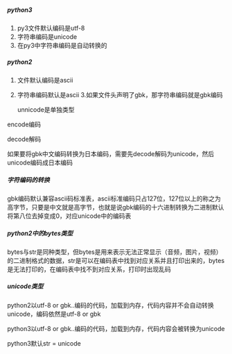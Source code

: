 ##### python3
1. py3文件默认编码是utf-8
2. 字符串编码是unicode
3. 在py3中字符串编码是自动转换的

##### python2
1. 文件默认编码是ascii
2. 字符串编码默认是ascii
3.如果文件头声明了gbk，那字符串编码就是gbk编码

    unnicode是单独类型

encode编码

decode解码


如果要将gbk中文编码转换为日本编码，需要先decode解码为unicode，然后unicode编码成日本编码

##### 字符编码的转换
gbk编码默认兼容ascii码标准表，ascii标准编码只占127位，127位以上的称之为高字节，只要是中文就是高字节，也就是说gbk编码的十六进制转换为二进制默认将第八位去掉变成0，对应unicode中的编码表

##### python2中的bytes类型
bytes与str是同种类型，但bytes是用来表示无法正常显示（音频，图片，视频）的二进制格式的数据，str是可以在编码表中找到对应关系并且打印出来的，bytes是无法打印的，在编码表中找不到对应关系，打印时出现乱码

##### unicode类型
python2以utf-8 or gbk..编码的代码，加载到内存，代码内容并不会自动转换unicode，编码依然是utf-8 or gbk


python3以utf-8 or gbk..编码的代码，加载到内存，代码内容会被转换为unicode

python3默认str = unicode


